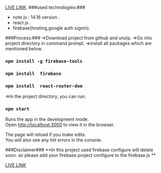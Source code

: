 
[LIVE LINK](https://signauth-react.web.app/).
###used technologies:###
* note js : 14.16 version .
* react js .
* firebase(hosting,google auth signin).

###Process:###
=>Download project from github and unzip.
=>Go into project directory in command prompt.
=>install all packages which are mentioned below.
### `npm install -g firebase-tools`
### `npm install  firebase`
### `npm install  react-router-dom`

=>In the project directory, you can run:
### `npm start`

Runs the app in the development mode.\
Open [http://localhost:3000](http://localhost:3000) to view it in the browser.

The page will reload if you make edits.\
You will also see any lint errors in the console.

###Disclaimer###
**In this project used firebase configure will delate soon. so please add your firebase project configure to the firebase.js
**

[LIVE LINK](https://signauth-react.web.app/)
